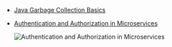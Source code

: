 * [Java Garbage Collection Basics](https://dzone.com/articles/java-garbage-collection-2)
* [Authentication and Authorization in Microservices](https://dzone.com/articles/authentication-and-authorization-in-microservices)

  <img src="https://i0.wp.com/blog.knoldus.com/wp-content/uploads/2019/03/Authentication-an-Autherization-Design-1.png?w=810&ssl=1" alt="Authentication and Authorization in Microservices"/> 
